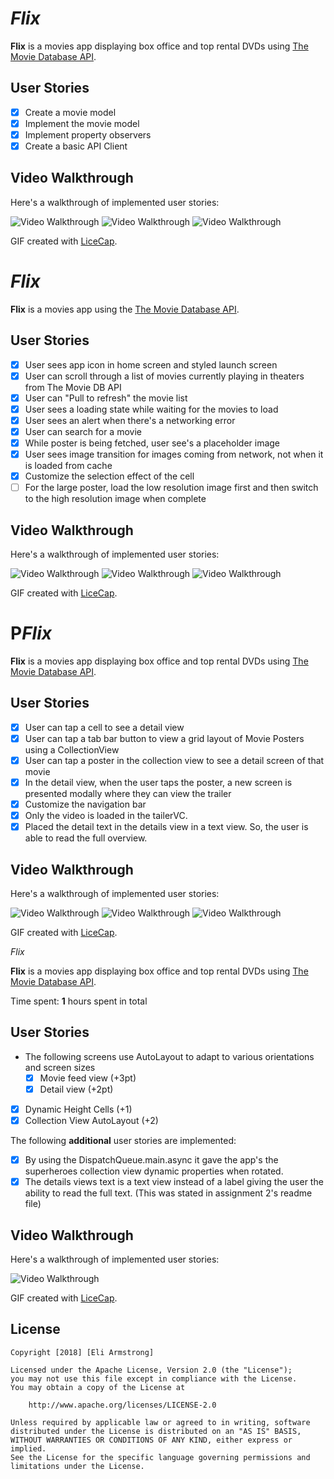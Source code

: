 # *Flix*

**Flix** is a movies app displaying box office and top rental DVDs using [The Movie Database API](http://docs.themoviedb.apiary.io/#).


## User Stories
- [x] Create a movie model
- [x] Implement the movie model 
- [x] Implement property observers
- [x] Create a basic API Client

## Video Walkthrough

Here's a walkthrough of implemented user stories:

<img src='https://i.imgur.com/CuzLLSU.gif' title='Video Walkthrough' width='' alt='Video Walkthrough' />
<img src='https://i.imgur.com/cfaeY6V.gif' title='Video Walkthrough' width='' alt='Video Walkthrough' />
<img src='https://i.imgur.com/qLWgWB7.gif' title='Video Walkthrough' width='' alt='Video Walkthrough' />

GIF created with [LiceCap](http://www.cockos.com/licecap/).

# *Flix*

**Flix** is a movies app using the [The Movie Database API](http://docs.themoviedb.apiary.io/#).
## User Stories
- [x] User sees app icon in home screen and styled launch screen
- [x] User can scroll through a list of movies currently playing in theaters from The Movie DB API
- [x] User can "Pull to refresh" the movie list
- [x] User sees a loading state while waiting for the movies to load 
- [x] User sees an alert when there's a networking error
- [x] User can search for a movie
- [x] While poster is being fetched, user see's a placeholder image
- [x] User sees image transition for images coming from network, not when it is loaded from cache
- [x] Customize the selection effect of the cell
- [ ] For the large poster, load the low resolution image first and then switch to the high resolution image when complete

## Video Walkthrough

Here's a walkthrough of implemented user stories:

<img src='https://i.imgur.com/t0fOPOX.gif' title='Video Walkthrough' width='' alt='Video Walkthrough' />
<img src='https://i.imgur.com/zf0VsNK.gif' title='Video Walkthrough' width='' alt='Video Walkthrough' />
<img src='https://i.imgur.com/0DoLag3.gif' title='Video Walkthrough' width='' alt='Video Walkthrough' />

GIF created with [LiceCap](http://www.cockos.com/licecap/).

# P*Flix*

**Flix** is a movies app displaying box office and top rental DVDs using [The Movie Database API](http://docs.themoviedb.apiary.io/#).

## User Stories

- [x] User can tap a cell to see a detail view 
- [x] User can tap a tab bar button to view a grid layout of Movie Posters using a CollectionView
- [x] User can tap a poster in the collection view to see a detail screen of that movie
- [x] In the detail view, when the user taps the poster, a new screen is presented modally where they can view the trailer
- [x] Customize the navigation bar
- [x] Only the video is loaded in the tailerVC.
- [x] Placed the detail text in the details view in a text view. So, the user is able to read the full overview.

## Video Walkthrough

Here's a walkthrough of implemented user stories:

<img src='https://i.imgur.com/CuzLLSU.gif' title='Video Walkthrough' width='' alt='Video Walkthrough' />
<img src='https://i.imgur.com/cfaeY6V.gif' title='Video Walkthrough' width='' alt='Video Walkthrough' />
<img src='https://i.imgur.com/qLWgWB7.gif' title='Video Walkthrough' width='' alt='Video Walkthrough' />

GIF created with [LiceCap](http://www.cockos.com/licecap/).

*Flix*

**Flix** is a movies app displaying box office and top rental DVDs using [The Movie Database API](http://docs.themoviedb.apiary.io/#).

Time spent: **1** hours spent in total

## User Stories

- The following screens use AutoLayout to adapt to various orientations and screen sizes
   - [x] Movie feed view (+3pt)
   - [x] Detail view (+2pt)
- [x] Dynamic Height Cells (+1)
- [x] Collection View AutoLayout (+2)

The following **additional** user stories are implemented:
- [x] By using the DispatchQueue.main.async it gave the app's the superheroes collection view dynamic properties when rotated.
- [x] The details views text is a text view instead of a label giving the user the ability to read the full text. (This was stated in assignment 2's readme file)

## Video Walkthrough

Here's a walkthrough of implemented user stories:

<img src='https://i.imgur.com/PQ4rovd.gif' title='Video Walkthrough' width='' alt='Video Walkthrough' />

GIF created with [LiceCap](http://www.cockos.com/licecap/).

## License

    Copyright [2018] [Eli Armstrong]

    Licensed under the Apache License, Version 2.0 (the "License");
    you may not use this file except in compliance with the License.
    You may obtain a copy of the License at

        http://www.apache.org/licenses/LICENSE-2.0

    Unless required by applicable law or agreed to in writing, software
    distributed under the License is distributed on an "AS IS" BASIS,
    WITHOUT WARRANTIES OR CONDITIONS OF ANY KIND, either express or implied.
    See the License for the specific language governing permissions and
    limitations under the License.
